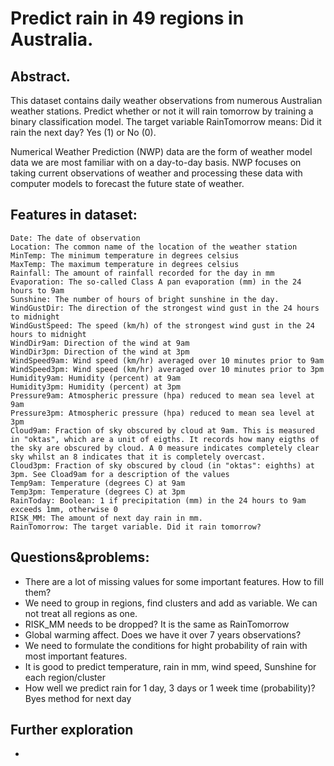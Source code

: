 # Predict rain in 49 regions in Australia.

## Abstract.
This dataset contains daily weather observations from numerous Australian weather stations.
Predict whether or not it will rain tomorrow by training a binary classification model.
The target variable RainTomorrow means: Did it rain the next day? Yes (1) or No (0).

Numerical Weather Prediction (NWP) data are the form of weather model data we are most familiar with on a day-to-day basis. NWP focuses on taking current observations of weather and processing these data with computer models to forecast the future state of weather.

## Features in dataset:
    Date: The date of observation
    Location: The common name of the location of the weather station
    MinTemp: The minimum temperature in degrees celsius
    MaxTemp: The maximum temperature in degrees celsius
    Rainfall: The amount of rainfall recorded for the day in mm
    Evaporation: The so-called Class A pan evaporation (mm) in the 24 hours to 9am
    Sunshine: The number of hours of bright sunshine in the day.
    WindGustDir: The direction of the strongest wind gust in the 24 hours to midnight
    WindGustSpeed: The speed (km/h) of the strongest wind gust in the 24 hours to midnight
    WindDir9am: Direction of the wind at 9am
    WindDir3pm: Direction of the wind at 3pm
    WindSpeed9am: Wind speed (km/hr) averaged over 10 minutes prior to 9am
    WindSpeed3pm: Wind speed (km/hr) averaged over 10 minutes prior to 3pm
    Humidity9am: Humidity (percent) at 9am
    Humidity3pm: Humidity (percent) at 3pm
    Pressure9am: Atmospheric pressure (hpa) reduced to mean sea level at 9am
    Pressure3pm: Atmospheric pressure (hpa) reduced to mean sea level at 3pm
    Cloud9am: Fraction of sky obscured by cloud at 9am. This is measured in "oktas", which are a unit of eigths. It records how many eigths of the sky are obscured by cloud. A 0 measure indicates completely clear sky whilst an 8 indicates that it is completely overcast.
    Cloud3pm: Fraction of sky obscured by cloud (in "oktas": eighths) at 3pm. See Cload9am for a description of the values
    Temp9am: Temperature (degrees C) at 9am
    Temp3pm: Temperature (degrees C) at 3pm
    RainToday: Boolean: 1 if precipitation (mm) in the 24 hours to 9am exceeds 1mm, otherwise 0
    RISK_MM: The amount of next day rain in mm.
    RainTomorrow: The target variable. Did it rain tomorrow?

## Questions&problems:
+ There are a lot of missing values for some important features. How to fill them?
+ We need to group in regions, find clusters and add as variable. We can not treat all regions as one.
+ RISK_MM needs to be dropped? It is the same as RainTomorrow
+ Global warming affect. Does we have it over 7 years observations?
+ We need to formulate the conditions for hight probability of rain with most important features.
+ It is good to  predict temperature, rain in mm, wind speed, Sunshine for each region/cluster
+ How well we predict rain for 1 day, 3 days or 1 week time (probability)? Byes method for next day

## Further exploration

+
